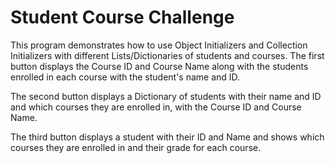 <h1>Student Course Challenge</h1>

<p>This program demonstrates how to use Object Initializers and Collection Initializers with different Lists/Dictionaries of students and courses. The first button displays the Course ID and Course Name along with the students enrolled in each course with the student's name and ID.</p>

<p>The second button displays a Dictionary of students with their name and ID and which courses they are enrolled in, with the Course ID and Course Name.</p>

<p>The third button displays a student with their ID and Name and shows which courses they are enrolled in and their grade for each course.</p>
